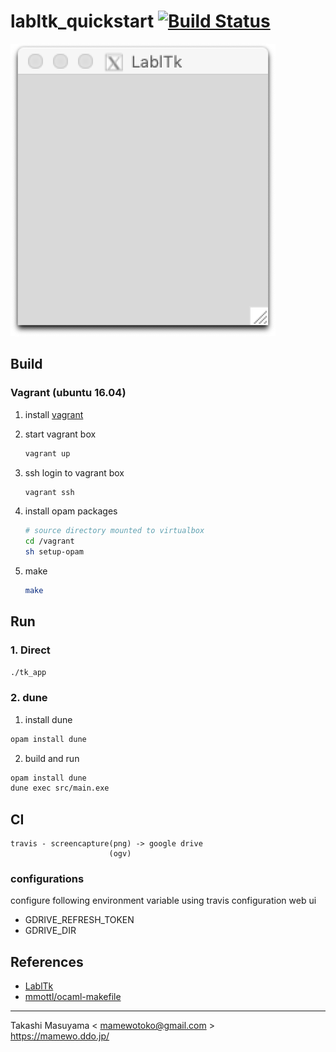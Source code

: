 labltk_quickstart [![Build Status](https://travis-ci.org/mamewotoko/labltk_quickstart.svg?branch=master)](https://travis-ci.org/mamewotoko/labltk_quickstart)
==================

![screenshot](doc/tk_screenshot.png)

Build
-------

### Vagrant (ubuntu 16.04)

1. install [vagrant](https://www.vagrantup.com/downloads.html)
2. start vagrant box

    ```bash
    vagrant up
    ```

3. ssh login to vagrant box

    ```bash
    vagrant ssh
    ```

4. install opam packages

    ```bash
    # source directory mounted to virtualbox
    cd /vagrant
    sh setup-opam
    ```

4. make

    ```bash
    make
    ```

Run
----

### 1. Direct

```bash
./tk_app
```

### 2. dune

1. install dune

```bash
opam install dune
```

2. build and run

```bash
opam install dune
dune exec src/main.exe
```

CI
---

```
travis - screencapture(png) -> google drive
                      (ogv)
```

### configurations
configure following environment variable using travis configuration web ui

* GDRIVE_REFRESH_TOKEN
* GDRIVE_DIR

References
----------

* [LablTk](http://labltk.forge.ocamlcore.org/)
* [mmottl/ocaml-makefile](https://github.com/mmottl/ocaml-makefile)

----
Takashi Masuyama < mamewotoko@gmail.com >  
https://mamewo.ddo.jp/
